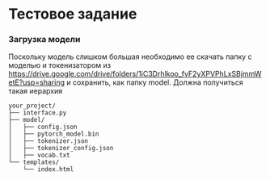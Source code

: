 # Тестовое задание 

### Загрузка модели

Поскольку модель слишком большая необходимо ее скачать папку с моделью и токенизатором из https://drive.google.com/drive/folders/1iC3Drhlkoo_fvF2yXPVPhLxSBjmmWetE?usp=sharing и сохранить, как папку model.
Должна получиться такая иерархия
```
your_project/
├── interface.py
├── model/
│   ├── config.json
│   ├── pytorch_model.bin
│   ├── tokenizer.json
│   ├── tokenizer_config.json
│   ├── vocab.txt
└── templates/
    └── index.html
```
